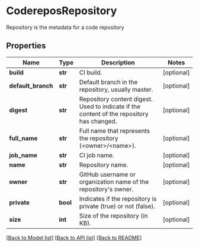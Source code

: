 # CodereposRepository

Repository is the metadata for a code repository

## Properties
Name | Type | Description | Notes
------------ | ------------- | ------------- | -------------
**build** | **str** | CI build.  | [optional] 
**default_branch** | **str** | Default branch in the repository, usually master.  | [optional] 
**digest** | **str** | Repository content digest. Used to indicate if the content of the repository has changed.  | [optional] 
**full_name** | **str** | Full name that represents the repository (&lt;owner&gt;/&lt;name&gt;).  | [optional] 
**job_name** | **str** | CI job name.  | [optional] 
**name** | **str** | Repository name.  | [optional] 
**owner** | **str** | GitHub username or organization name of the repository&#39;s owner.  | [optional] 
**private** | **bool** | Indicates if the repository is private (true) or not (false).  | [optional] 
**size** | **int** | Size of the repository (in KB).  | [optional] 

[[Back to Model list]](../README.md#documentation-for-models) [[Back to API list]](../README.md#documentation-for-api-endpoints) [[Back to README]](../README.md)



